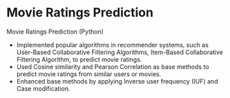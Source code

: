 # Movie Ratings Prediction

Movie Ratings Prediction (Python)
- Implemented popular algorithms in recommender systems, such as User-Based Collaborative Filtering Algorithms, Item-Based Collaborative Filtering Algorithm, to predict movie ratings.
- Used Cosine similarity and Pearson Correlation as base methods to predict movie ratings from similar users or movies.
- Enhanced base methods by applying Inverse user frequency (IUF) and Case modification.
